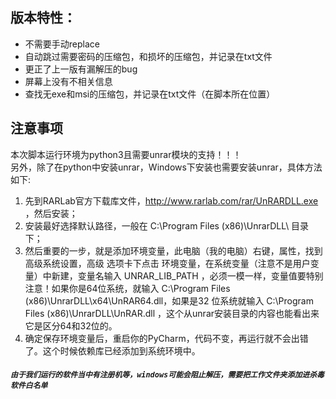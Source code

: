 ## 版本特性：
* 不需要手动replace   
* 自动跳过需要密码的压缩包，和损坏的压缩包，并记录在txt文件   
* 更正了上一版有漏解压的bug   
* 屏幕上没有不相关信息   
* 查找无exe和msi的压缩包，并记录在txt文件（在脚本所在位置）  
## 注意事项
本次脚本运行环境为python3且需要unrar模块的支持！！！   
另外，除了在python中安装unrar，Windows下安装也需要安装unrar，具体方法如下:   
1. 先到RARLab官方下载库文件，http://www.rarlab.com/rar/UnRARDLL.exe ，然后安装；   
2. 安装最好选择默认路径，一般在 C:\Program Files (x86)\UnrarDLL\ 目录下；   
3. 然后重要的一步，就是添加环境变量，此电脑（我的电脑）右键，属性，找到 高级系统设置，高级 选项卡下点击 环境变量，在系统变量（注意不是用户变量）中新建，变量名输入 UNRAR_LIB_PATH ，必须一模一样，变量值要特别注意！如果你是64位系统，就输入 C:\Program Files (x86)\UnrarDLL\x64\UnRAR64.dll，如果是32    位系统就输入 C:\Program Files (x86)\UnrarDLL\UnRAR.dll ，这个从unrar安装目录的内容也能看出来它是区分64和32位的。
4. 确定保存环境变量后，重启你的PyCharm，代码不变，再运行就不会出错了。这个时候依赖库已经添加到系统环境中。  
##### `由于我们运行的软件当中有注册机等，windows可能会阻止解压，需要把工作文件夹添加进杀毒软件白名单`
